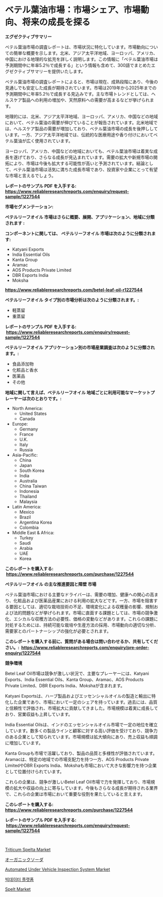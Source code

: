 <p><h1>ベテル葉油市場：市場シェア、市場動向、将来の成長を探る</h1></p><p><strong>エグゼクティブサマリー</strong></p>
<p><p>ベテル葉油市場の調査レポートは、市場状況に特化しています。市場動向についての簡単な概要を示します。北米、アジア太平洋地域、ヨーロッパ、アメリカ、中国における地理的な拡充を詳しく説明します。この情報に「ベテル葉油市場は予測期間中に年率5.2％で成長する」という情報も含めて、300語でまとめたエグゼクティブサマリーを提供いたします。</p><p>ベテル葉油市場の調査レポートによると、市場は現在、成熟段階にあり、今後の見通しでも安定した成長が期待されています。市場は2019年から2025年までの予測期間中に年率5.2％で成長する見込みです。主な市場トレンドとしては、ヘルスケア製品への利用の増加や、天然原料への需要が高まるなどが挙げられます。</p><p>地理的には、北米、アジア太平洋地域、ヨーロッパ、アメリカ、中国などの地域において、ベテル葉油の需要が伸びていることが報告されています。北米地域では、ヘルスケア製品の需要が増加しており、ベテル葉油市場の成長を後押ししています。一方、アジア太平洋地域では、伝統的な医療用途や香り付けにおいてベテル葉油が広く使用されています。</p><p>ヨーロッパ、アメリカ、中国などの地域においても、ベテル葉油市場は着実な成長を遂げており、さらなる成長が見込まれています。需要の拡大や新規市場の開拓により、市場は今後も拡大する可能性が高いと予測されています。結論として、ベテル葉油市場は活気に満ちた成長市場であり、投資家や企業にとって有望な市場と言えるでしょう。</p></p>
<p><strong>レポートのサンプル PDF を入手する: <a href="https://www.reliableresearchreports.com/enquiry/request-sample/1227544">https://www.reliableresearchreports.com/enquiry/request-sample/1227544</a></strong></p>
<p><strong>市場セグメンテーション:</strong></p>
<p><strong> ベテルリーフオイル 市場はさらに概要、展開、アプリケーション、地域に分類されます :</strong></p>
<p><strong>コンポーネントに関しては、 ベテルリーフオイル 市場は次のように分類されます: &nbsp;</strong></p>
<p><ul><li>Katyani Exports</li><li>India Essential Oils</li><li>Kanta Group</li><li>Aramac</li><li>AOS Products Private Limited</li><li>DBR Exports India</li><li>Moksha</li></ul></p>
<p><strong><a href="https://www.reliableresearchreports.com/betel-leaf-oil-r1227544">https://www.reliableresearchreports.com/betel-leaf-oil-r1227544</a></strong></p>
<p><strong> ベテルリーフオイル タイプ別の市場分析は次のように分類されます。:</strong></p>
<p><ul><li>軽蒸留</li><li>重蒸留</li></ul></p>
<p><strong>レポートのサンプル PDF を入手する: &nbsp;<a href="https://www.reliableresearchreports.com/enquiry/request-sample/1227544">https://www.reliableresearchreports.com/enquiry/request-sample/1227544</a></strong></p>
<p><strong> ベテルリーフオイル アプリケーション別の市場産業調査は次のように分類されます。:</strong></p>
<p><ul><li>食品添加物</li><li>化粧品と香水</li><li>医薬品</li><li>その他</li></ul></p>
<p><strong>地域に関して言えば、ベテルリーフオイル 地域ごとに利用可能なマーケットプレーヤーは次のとおりです。:</strong></p>
<p><ul>
    <li>
        North America:
        <ul>
            <li>United States</li>
            <li>Canada</li>
        </ul>
    </li>
    <li>
        Europe:
        <ul>
            <li>Germany</li>
            <li>France</li>
            <li>U.K.</li>
            <li>Italy</li>
            <li>Russia</li>
        </ul>
    </li>
    <li>
        Asia-Pacific:
        <ul>
            <li>China</li>
            <li>Japan</li>
            <li>South Korea</li>
            <li>India</li>
            <li>Australia</li>
            <li>China Taiwan</li>
            <li>Indonesia</li>
            <li>Thailand</li>
            <li>Malaysia</li>
        </ul>
    </li>
    <li>
        Latin America:
        <ul>
            <li>Mexico</li>
            <li>Brazil</li>
            <li>Argentina Korea</li>
            <li>Colombia</li>
        </ul>
    </li>
    <li>
        Middle East & Africa:
        <ul>
            <li>Turkey</li>
            <li>Saudi</li>
            <li>Arabia</li>
            <li>UAE</li>
            <li>Korea</li>
        </ul>
    </li>
    </ul></p>
<p><strong>このレポートを購入する: &nbsp;<a href="https://www.reliableresearchreports.com/purchase/1227544">https://www.reliableresearchreports.com/purchase/1227544</a></strong></p>
<p><strong>ベテルリーフオイル の主な推進要因と障壁 市場</strong></p>
<p><p>ベテル葉油市場における主要なドライバーは、需要の増加、健康への関心の高まり、化粧品および医薬品産業における利用の拡大などです。一方、市場を阻害する要因としては、適切な栽培技術の不足、環境変化による収穫量の影響、規制および法的問題などが挙げられます。市場に直面する課題としては、市場の競争激化、エシカルな収穫方法の必要性、価格の変動などがあります。これらの課題に対処するためには、持続可能な栽培や生産方法の採用、市場動向の適切な分析、需要家とのパートナーシップの強化が必要とされます。</p></p>
<p><strong>このレポートを購入する前に、質問がある場合は問い合わせるか、共有してください。:&nbsp; <a href="https://www.reliableresearchreports.com/enquiry/pre-order-enquiry/1227544">https://www.reliableresearchreports.com/enquiry/pre-order-enquiry/1227544</a></strong></p>
<p><strong>競争環境</strong></p>
<p><p>Betel Leaf Oil市場は競争が激しい状況で、主要なプレーヤーには、Katyani Exports、India Essential Oils、Kanta Group、Aramac、AOS Products Private Limited、DBR Exports India、Mokshaが含まれます。</p><p>Katyani Exportsは、ハーブ製品およびエッセンシャルオイルの製造と輸出に特化した企業であり、市場において一定のシェアを持っています。過去には、品質と信頼性で評価され、市場拡大に貢献してきました。市場規模は着実に成長しており、営業収益も上昇しています。</p><p>India Essential Oilsは、インドのエッセンシャルオイル市場で一定の地位を確立しています。数多くの製品ラインと顧客に対する高い評価を受けており、競争力のある企業として知られています。市場規模は拡大傾向にあり、売上収益も順調に増加しています。</p><p>Kanta Groupも市場で活躍しており、製品の品質と多様性が評価されています。Aramacは、特定の地域での市場支配力を持つ一方、AOS Products Private LimitedやDBR Exports India、Mokshaも市場において大きな影響力を持つ企業として位置付けられています。</p><p>これらの企業は、競争が激しいBetel Leaf Oil市場で力を発揮しており、市場規模の拡大や収益の向上に寄与しています。今後もさらなる成長が期待される業界で、これらの企業は市場において重要な役割を果たしていると言えます。</p></p>
<p><strong>このレポートを購入する: &nbsp; <a href="https://www.reliableresearchreports.com/purchase/1227544">https://www.reliableresearchreports.com/purchase/1227544</a></strong></p>
<p><strong>レポートのサンプル PDF を入手する: &nbsp;<a href="https://www.reliableresearchreports.com/enquiry/request-sample/1227544">https://www.reliableresearchreports.com/enquiry/request-sample/1227544</a></strong><strong></strong></p>
<p>&nbsp;</p>
<p><p><a href="https://github.com/beatblasta/Market-Research-Report-List-2/blob/main/triticum-spelta-market.md">Triticum Spelta Market</a></p><p><a href="https://github.com/EthanMorar2011/Market-Research-Report-List-1/blob/main/344359718592.md">オーガニックソーダ</a></p><p><a href="https://issuu.com/reportprime-2/docs/automated-under-vehicle-inspection-system-market-s">Automated Under Vehicle Inspection System Market</a></p><p><a href="https://github.com/wallacBahrtyinger567686/Market-Research-Report-List-1/blob/main/463255217262.md">빅데이터 플랫폼</a></p><p><a href="https://github.com/angelajermaine/Market-Research-Report-List-2/blob/main/spelt-market.md">Spelt Market</a></p></p>